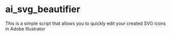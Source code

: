 # ai_svg_beautifier
This is a simple script that allows you to quickly edit your created SVG icons in Adobe Illustrator
